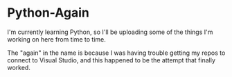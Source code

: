 # Python-Again

I'm currently learning Python, so I'll be uploading some of the things I'm working on here from time to time.

The "again" in the name is because I was having trouble getting my repos to connect to Visual Studio, and this happened
to be the attempt that finally worked.

